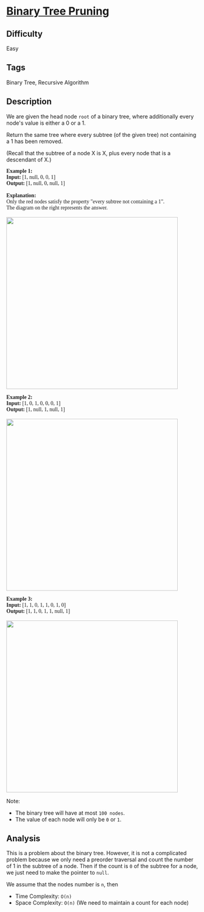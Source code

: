 # [Binary Tree Pruning](https://leetcode.com/problems/binary-tree-pruning/)

## Difficulty

Easy

## Tags

Binary Tree, Recursive Algorithm

## Description

We are given the head node `root` of a binary tree, where additionally every node's value is either a 0 or a 1.

Return the same tree where every subtree (of the given tree) not containing a 1 has been removed.

(Recall that the subtree of a node X is X, plus every node that is a descendant of X.)

<pre style="font-family: consolas">
<b>Example 1:</b>
<b>Input:</b> [1, null, 0, 0, 1]
<b>Output:</b> [1, null, 0, null, 1]

<b>Explanation:</b> 
Only the red nodes satisfy the property "every subtree not containing a 1".
The diagram on the right represents the answer.

<img alt="" src="https://s3-lc-upload.s3.amazonaws.com/uploads/2018/04/06/1028_2.png" style="width:450px" />
</pre>

<pre style="font-family: consolas">
<b>Example 2:</b>
<b>Input:</b> [1, 0, 1, 0, 0, 0, 1]
<b>Output:</b> [1, null, 1, null, 1]

<img alt="" src="https://s3-lc-upload.s3.amazonaws.com/uploads/2018/04/06/1028_1.png" style="width:450px" />
</pre>

<pre style="font-family: consolas">
<b>Example 3:</b>
<b>Input:</b> [1, 1, 0, 1, 1, 0, 1, 0]
<b>Output:</b> [1, 1, 0, 1, 1, null, 1]

<img alt="" src="https://s3-lc-upload.s3.amazonaws.com/uploads/2018/04/06/1028_1.png" style="width:450px" />
</pre>

Note:

- The binary tree will have at most `100 nodes`.
- The value of each node will only be `0` or `1`.

## Analysis

This is a problem about the binary tree. However, it is not a complicated problem because we only need a preorder traversal and count the number of 1 in the subtree of a node. Then if the count is `0` of the subtree for a node, we just need to make the pointer to `null`.

We assume that the nodes number is `n`, then
- Time Complexity: `O(n)`
- Space Complexity: `O(n)` (We need to maintain a count for each node)

